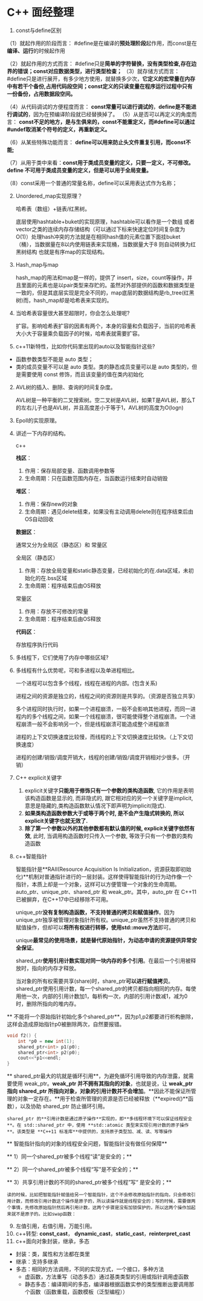 # C++ 面经整理

1. const与define区别

（1）就起作用的阶段而言： #define是在编译的**预处理阶段**起作用，而const是在 **编译、运行**的时候起作用

（2）就起作用的方式而言： #define只是**简单的字符替换，没有类型检查,存在边界的错误；**const对应**数据类型，进行类型检查；**                                                                                                                                                                                                          （3）就存储方式而言：#define只是进行展开，有多少地方使用，就替换多少次，**它定义的宏常量在内存中有若干个备份,占用代码段空间；**const定义的只读变量在程序运行过程中**只有一份备份，占用数据段空间。**

（4）从代码调试的方便程度而言： **const常量可以进行调试的**，**define是不能进行调试的**，因为在预编译阶段就已经替换掉了。                                                                                                                                                                                                                    （5）从是否可以再定义的角度而言： **const不足的地方，是与生俱来的，const不能重定义，而#define可以通过#undef取消某个符号的定义，再重新定义。**

（6）从某些特殊功能而言： **define可以用来防止头文件重复引用，而const不能;**

（7）从用于类中来看：**const用于类成员变量的定义，只要一定义，不可修改。define 不可用于类成员变量的定义，但是可以用于全局变量。**

（8）const采用一个普通的常量名称，define可以采用表达式作为名称；

2. Unordered_map实现原理？

   哈希表（数组）+链表/红黑树。

   底层使用hashtable+buket的实现原理，hashtable可以看作是一个数组 或者vector之类的连续内存存储结构（可以通过下标来快速定位时间复杂度为O(1)）处理hash冲突的方法就是在相同hash值的元素位置下面挂buket（桶），当数据量在8以内使用链表来实现桶，当数据量大于8 则自动转换为红黑树结构 也就是有序map的实现结构。
3. Hash_map与map

   hash_map的用法和map是一样的，提供了 insert，size，count等操作，并且里面的元素也是以pair类型来存贮的。虽然对外部提供的函数和数据类型是一致的，但是其底层实现是完全不同的，map底层的数据结构是rb_tree(红黑树)而，hash_map却是哈希表来实现的。
4. 当哈希表容量很大甚至超限时，你会怎么处理呢?

   扩容。影响哈希表扩容的因素有两个，本身的容量和负载因子，当前的哈希表大小大于容量乘负载因子的时候，哈希表就需要扩容。
5. c++11新特性，比如你代码里出现的auto以及智能指针这些?

- 函数参数类型不能是 auto 类型；
- 类的成员变量不可以是 auto 类型。类的静态成员变量可以是 auto 类型的，但是需要使用 const 修饰，而且该变量的值在类内初始化

2. AVL树的插入、删除、查询的时间复杂度。

   AVL树是一种平衡的二叉搜索树。空二叉树是AVL树，如果T是AVL树，那么T的左右儿子也是AVL树，并且高度差小于等于1，AVL树的高度为O(logn)
3. Epoll的实现原理。
4. 讲述一下内存的结构。

   c++

   **栈区**：

   1. 作用：保存局部变量、函数调用参数等
   2. 生命周期：只在函数范围内存在，当函数运行结束时自动销毁

   **堆区**：

   1. 作用：保存new的对象
   2. 生命周期：遇见delete结束，如果没有主动调用delete则在程序结束后由OS自动回收

   **数据区**：

   通常又分为全局区（静态区）和 常量区

   全局区（静态区）

   1. 作用：存放全局变量和static静态变量，已经初始化的在.data区域，未初始化的在.bss区域
   2. 生命周期：程序结束后由OS释放

   常量区

   1. 作用：存放不可修改的常量
   2. 生命周期：程序结束后由OS释放

   **代码区**：

   存放程序执行代码
5. 多线程下，它们使用了内存中哪些区域?
6. 多线程有什么优势呢，可和多进程以及单进程相比。

   一个进程可以包含多个线程，线程在进程的内部。(包含关系)

   进程之间的资源是独立的，线程之间的资源则是共享的。（资源是否独立共享）

   多个进程同时执行时，如果一个进程崩溃，一般不会影响其他进程，而同一进程内的多个线程之间，如果一个线程崩溃，很可能使得整个进程崩溃。一个进程崩溃一般不会影响另一个，但是线程崩溃可能造成整个进程崩溃

   进程的上下文切换速度比较慢，而线程的上下文切换速度比较快。（上下文切换速度）

   进程的创建/销毁/调度开销大，线程的创建/销毁/调度开销相对少很多。（开销）
7. C++ explicit关键字

   1. explicit关键字**只能用于修饰只有一个参数的类构造函数**, 它的作用是表明该构造函数是显示的, 而非隐式的, 跟它相对应的另一个关键字是implicit, 意思是隐藏的,类构造函数默认情况下即声明为implicit(隐式).
   2. **如果类构造函数参数大于或等于两个时, 是不会产生隐式转换的, 所以explicit关键字也就无效了.**
   3. **除了第一个参数以外的其他参数都有默认值的时候, explicit关键字依然有效**, 此时, 当调用构造函数时只传入一个参数, 等效于只有一个参数的类构造函数
8. c++智能指针

   智能指针是**RAII(Resource Acquisition Is Initialization，资源获取即初始化)**机制对普通指针进行的一层封装。这样使得智能指针的行为动作像一个指针，本质上却是一个对象，这样可以方便管理一个对象的生命周期。auto_ptr、unique_ptr、shared_ptr 和 weak_ptr。其中，auto_ptr 在 C++11已被摒弃，在C++17中已经移除不可用。

   unique_ptr**没有复制构造函数，不支持普通的拷贝和赋值操作**。因为unique_ptr独享被管理对象指针所有权。unique_ptr虽然不支持普通的拷贝和赋值操作，但却可以**将所有权进行转移，使用std::move方法**即可。

   unique**最常见的使用场景，就是替代原始指针，为动态申请的资源提供异常安全保证**。

   shared_ptr**使用引用计数实现对同一块内存的多个引用**。在最后一个引用被释放时，指向的内存才释放。

   当对象的所有权需要共享(share)时，share_ptr**可以进行赋值拷贝**。shared_ptr使用引用计数，每一个shared_ptr的拷贝都指向相同的内存。每使用他一次，内部的引用计数加1，每析构一次，内部的引用计数减1，减为0时，删除所指向的堆内存。

**
    不能将一个原始指针初始化多个shared_ptr**，因为p1,p2都要进行析构删除，这样会造成原始指针p0被删除两次，自然要报错。

```cpp
void f2() {
    int *p0 = new int(1);
    shared_ptr<int> p1(p0);
    shared_ptr<int> p2(p0);
    cout<<*p1<<endl;
}
```

**
    shared_ptr最大的坑就是循环引用**，为避免循环引用导致的内存泄露，就需要使用 weak_ptr。**weak_ptr 并不拥有其指向的对象**，也就是说，让 **weak_ptr 指向 shared_ptr 所指向对象，对象的引用计数并不会增加**。**因此不能保证所管理的对象一定存在。**用于检查所管理的资源是否已经被释放（**expired()**函数），以及协助 shared_ptr 防止循环引用。

    shared_ptr 的**引用计数是通过原子操作**实现的，即**多线程环境下可以保证线程安全**。在 std::shared_ptr 中，使用 **std::atomic 类型来实现引用计数的原子操作**。该类型是 **C++11 标准库**中提供的，支持原子类型加、减、读、写等操作

**
    智能指针指向的对象的线程安全问题，智能指针没有做任何保障**

**
    1）同一个shared_ptr被多个线程“读”是安全的；**

**
    2）同一个shared_ptr被多个线程“写”是不安全的；**

**
    3）共享引用计数的不同的shared_ptr被多个线程”写“ 是安全的；**

    读的时候，比如把智能指针赋值给另一个智能指针，这个不会修改原始指针的指向，只会修改引用计数，而修改引用计数这个操作是原子的，所以读操作就是线程安全的；写的时候，需要做两个事情，先修改原始指针然后再引用计数，这两个步骤是没有加锁保护的，所以这两个操作加起来就不是原子的。比如swap函数：

9. 左值引用，右值引用，万能引用。
10. c++转型: **const_cast**， **dynamic_cast**，**static_cast**，**reinterpret_cast**
11. c++面向对象封装，继承，多态

* 封装：类，属性和方法都在类里
* 继承：支持多继承
* 多态：相同的方法调用，不同的实现方式，一个接口，多种方法
  * 虚函数，方法重写（动态多态）通过基类类型的引用或指针调用虚函数
  * 静态多态：编译期间的多态，编译器根据函数实参的类型推断出要调用那个函数（函数重载，函数模板（泛型编程））
